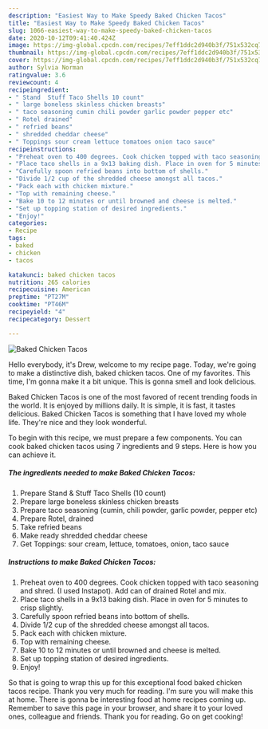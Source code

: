 ```yaml
---
description: "Easiest Way to Make Speedy Baked Chicken Tacos"
title: "Easiest Way to Make Speedy Baked Chicken Tacos"
slug: 1066-easiest-way-to-make-speedy-baked-chicken-tacos
date: 2020-10-12T09:41:40.424Z
image: https://img-global.cpcdn.com/recipes/7eff1ddc2d940b3f/751x532cq70/baked-chicken-tacos-recipe-main-photo.jpg
thumbnail: https://img-global.cpcdn.com/recipes/7eff1ddc2d940b3f/751x532cq70/baked-chicken-tacos-recipe-main-photo.jpg
cover: https://img-global.cpcdn.com/recipes/7eff1ddc2d940b3f/751x532cq70/baked-chicken-tacos-recipe-main-photo.jpg
author: Sylvia Norman
ratingvalue: 3.6
reviewcount: 4
recipeingredient:
- " Stand  Stuff Taco Shells 10 count"
- " large boneless skinless chicken breasts"
- " taco seasoning cumin chili powder garlic powder pepper etc"
- " Rotel drained"
- " refried beans"
- " shredded cheddar cheese"
- " Toppings sour cream lettuce tomatoes onion taco sauce"
recipeinstructions:
- "Preheat oven to 400 degrees. Cook chicken topped with taco seasoning and shred. (I used Instapot). Add can of drained Rotel and mix."
- "Place taco shells in a 9x13 baking dish. Place in oven for 5 minutes to crisp slightly."
- "Carefully spoon refried beans into bottom of shells."
- "Divide 1/2 cup of the shredded cheese amongst all tacos."
- "Pack each with chicken mixture."
- "Top with remaining cheese."
- "Bake 10 to 12 minutes or until browned and cheese is melted."
- "Set up topping station of desired ingredients."
- "Enjoy!"
categories:
- Recipe
tags:
- baked
- chicken
- tacos

katakunci: baked chicken tacos 
nutrition: 265 calories
recipecuisine: American
preptime: "PT27M"
cooktime: "PT46M"
recipeyield: "4"
recipecategory: Dessert

---
```



![Baked Chicken Tacos](https://img-global.cpcdn.com/recipes/7eff1ddc2d940b3f/751x532cq70/baked-chicken-tacos-recipe-main-photo.jpg)

Hello everybody, it's Drew, welcome to my recipe page. Today, we're going to make a distinctive dish, baked chicken tacos. One of my favorites. This time, I'm gonna make it a bit unique. This is gonna smell and look delicious.



Baked Chicken Tacos is one of the most favored of recent trending foods in the world. It is enjoyed by millions daily. It is simple, it is fast, it tastes delicious. Baked Chicken Tacos is something that I have loved my whole life. They're nice and they look wonderful.


To begin with this recipe, we must prepare a few components. You can cook baked chicken tacos using 7 ingredients and 9 steps. Here is how you can achieve it.

<!--inarticleads1-->

##### The ingredients needed to make Baked Chicken Tacos:

1. Prepare  Stand &amp; Stuff Taco Shells (10 count)
1. Prepare  large boneless skinless chicken breasts
1. Prepare  taco seasoning (cumin, chili powder, garlic powder, pepper etc)
1. Prepare  Rotel, drained
1. Take  refried beans
1. Make ready  shredded cheddar cheese
1. Get  Toppings: sour cream, lettuce, tomatoes, onion, taco sauce




<!--inarticleads2-->

##### Instructions to make Baked Chicken Tacos:

1. Preheat oven to 400 degrees. Cook chicken topped with taco seasoning and shred. (I used Instapot). Add can of drained Rotel and mix.
1. Place taco shells in a 9x13 baking dish. Place in oven for 5 minutes to crisp slightly.
1. Carefully spoon refried beans into bottom of shells.
1. Divide 1/2 cup of the shredded cheese amongst all tacos.
1. Pack each with chicken mixture.
1. Top with remaining cheese.
1. Bake 10 to 12 minutes or until browned and cheese is melted.
1. Set up topping station of desired ingredients.
1. Enjoy!




So that is going to wrap this up for this exceptional food baked chicken tacos recipe. Thank you very much for reading. I'm sure you will make this at home. There is gonna be interesting food at home recipes coming up. Remember to save this page in your browser, and share it to your loved ones, colleague and friends. Thank you for reading. Go on get cooking!
